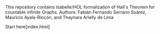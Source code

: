 This repository contains Isabelle/HOL formalization of Hall's Theorem for countable infinite Graphs.
Authors: Fabián Fernando Serrano Suárez, Mauricio Ayala-Rincón, and Thaynara Arielly de Lima

Start here[index.html]
